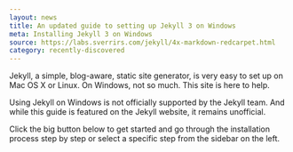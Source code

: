 ```yaml
---
layout: news
title: An updated guide to setting up Jekyll 3 on Windows
meta: Installing Jekyll 3 on Windows
source: https://labs.sverrirs.com/jekyll/4x-markdown-redcarpet.html
category: recently-discovered
---
```


Jekyll, a simple, blog-aware, static site generator, is very easy to set up on Mac OS X or Linux. On Windows, not so much. This site is here to help.

Using Jekyll on Windows is not officially supported by the Jekyll team. And while this guide is featured on the Jekyll website, it remains unofficial.

Click the big button below to get started and go through the installation process step by step or select a specific step from the sidebar on the left.